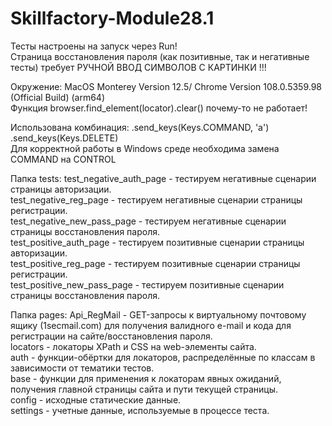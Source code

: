 # Skillfactory-Module28.1

Тесты настроены на запуск через Run!  
Страница восстановления пароля (как позитивные, так и негативные тесты) требует РУЧНОЙ ВВОД СИМВОЛОВ С КАРТИНКИ !!!

Окружение:
MacOS Monterey Version 12.5/ Chrome Version 108.0.5359.98 (Official Build) (arm64)  
Функция browser.find_element(locator).clear() почему-то не работает!

Использована комбинация:
.send_keys(Keys.COMMAND, 'a')  
.send_keys(Keys.DELETE)  
Для корректной работы в Windows среде необходима замена COMMAND на CONTROL

Папка tests:
test_negative_auth_page - тестируем негативные сценарии страницы авторизации.  
test_negative_reg_page - тестируем негативные сценарии страницы регистрации.   
test_negative_new_pass_page - тестируем негативные сценарии страницы восстановления пароля.  
test_positive_auth_page - тестируем позитивные сценарии страницы авторизации.  
test_positive_reg_page - тестируем позитивные сценарии страницы регистрации.  
test_positive_new_pass_page - тестируем позитивные сценарии страницы восстановления пароля.

Папка pages:
Api_RegMail - GET-запросы к виртуальному почтовому ящику (1secmail.com) для получения валидного e-mail и кода для регистрации на сайте/восстановления пароля.  
locators - локаторы XPath и CSS на web-элементы сайта.  
auth - функции-обёртки для локаторов, распределённые по классам в зависимости от тематики тестов.  
base - функции для применения к локаторам явных ожиданий, получения главной страницы сайта и пути текущей страницы.  
config - исходные статические данные.  
settings - учетные данные, используемые в процессе теста.  
